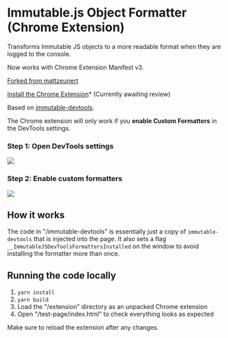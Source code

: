 # Immutable.js Object Formatter (Chrome Extension)

Transforms Immutable JS objects to a more readable format when they are logged to the console.

Now works with Chrome Extension Manifest v3.

[Forked from mattzeunert](https://github.com/mattzeunert/immutable-object-formatter-extension)

[Install the Chrome Extension](https://chromewebstore.google.com/)\* (Currently awaiting review)

Based on [immutable-devtools](https://github.com/andrewdavey/immutable-devtools).

The Chrome extension will only work if you **enable Custom Formatters** in the DevTools settings.

### Step 1: Open DevTools settings

![](https://user-images.githubusercontent.com/1303660/36625688-48c2160e-195f-11e8-9a5f-ba9ea8553b06.png)

### Step 2: Enable custom formatters

![](https://cloud.githubusercontent.com/assets/1303660/18231278/a271ede6-72ad-11e6-8623-367f3e8eb686.png)

## How it works

The code in "/immutable-devtools" is essentially just a copy of `immutable-devtools` that is injected into the page. It also sets a flag `__ImmutableJSDevToolsFormattersInstalled` on the window to avoid installing the formatter more than once.

## Running the code locally

1. `yarn install`
2. `yarn build`
3. Load the "/extension" directory as an unpacked Chrome extension
4. Open "/test-page/index.html" to check everything looks as expected

Make sure to reload the extension after any changes.
